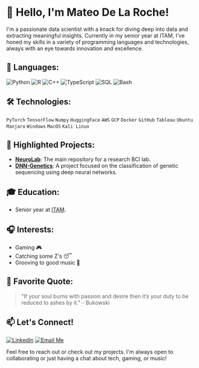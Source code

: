 # 👋 Hello, I'm Mateo De La Roche!

I'm a passionate data scientist with a knack for diving deep into data and extracting meaningful insights. Currently in my senior year at ITAM, I've honed my skills in a variety of programming languages and technologies, always with an eye towards innovation and excellence.

## 🔭 Languages:

![Python](https://img.shields.io/badge/Python-3776AB?style=for-the-badge&logo=python&logoColor=white)
![R](https://img.shields.io/badge/R-276DC3?style=for-the-badge&logo=r&logoColor=white)
![C++](https://img.shields.io/badge/C++-00599C?style=for-the-badge&logo=c%2B%2B&logoColor=white)
![TypeScript](https://img.shields.io/badge/TypeScript-3178C6?style=for-the-badge&logo=typescript&logoColor=white)
![SQL](https://img.shields.io/badge/SQL-4479A1?style=for-the-badge&logo=sql&logoColor=white)
![Bash](https://img.shields.io/badge/Bash-4EAA25?style=for-the-badge&logo=gnu-bash&logoColor=white)

## 🛠 Technologies:

`PyTorch` `TensorFlow` `Numpy` `HuggingFace` `AWS` `GCP` `Docker` `GitHub` `Tableau` `Ubuntu` `Manjaro` `Windows` `MacOS` `Kali Linux`

## 🌱 Highlighted Projects:

- **[NeuroLab](https://github.com/Xteom/NeuroLab)**: The main repository for a research BCI lab.
- **[DNN-Genetics](https://github.com/Xteom/DNN-Genetics)**: A project focused on the classification of genetic sequencing using deep neural networks.

## 🎓 Education:

- Senior year at [ITAM](https://www.itam.mx/en).

## 🎧 Interests:

- Gaming 🎮
- Catching some Z's 😴
- Grooving to good music 🎵

## 📝 Favorite Quote:

> "If your soul burns with passion and desire then it’s your duty to be reduced to ashes by it." - Bukowski

## 📫 Let's Connect!

[![LinkedIn](https://img.shields.io/badge/-LinkedIn-black.svg?style=flat-square&logo=linkedin&colorB=555)](https://www.linkedin.com/in/mateo-de-la-roche)
[![Email Me](https://img.shields.io/badge/-Email%20Me-blue?style=flat-square&logo=gmail&colorB=555)](mailto:mateodelaroche@gmail.com)

Feel free to reach out or check out my projects. I'm always open to collaborating or just having a chat about tech, gaming, or music!
